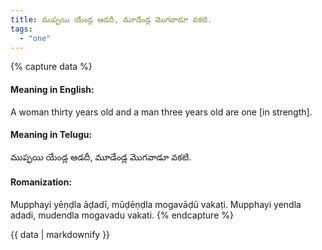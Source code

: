 ```yaml
---
title: ముప్ఫయి యేండ్ల ఆడదీ, మూడేండ్ల మొగవాడూ వకటి.
tags:
  - "one"
---
```


{% capture data %}
#### Meaning in English:
A woman thirty years old and a man three years old are one [in strength].

#### Meaning in Telugu:
ముప్ఫయి యేండ్ల ఆడదీ, మూడేండ్ల మొగవాడూ వకటి.

#### Romanization:
Mupphayi yēṇḍla āḍadī, mūḍēṇḍla mogavāḍū vakaṭi.
Mupphayi yendla adadi, mudendla mogavadu vakati.
{% endcapture %}

{{ data | markdownify }}

